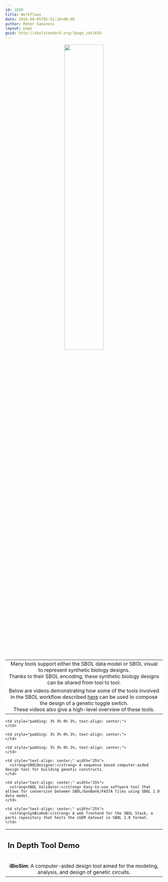 ```yaml
---
id: 1650
title: Workflows
date: 2016-09-05T05:51:16+00:00
author: Meher Samineni
layout: page
guid: http://sbolstandard.org/?page_id=1650
---
```

<center>
  <img src="http://sbolstandard.org/wp-content/uploads/2016/12/SBOL_2_demo_workflow_chris.png" alt="" width="50%" height="50%" />
</center>

<table style="border-color: #ffffff; background-color: #ffffff; text-align: center;" align="center">
  <tr>
    <td style="text-align: center;">
      Many tools support either the SBOL data model or SBOL visual to represent synthetic biology designs.<br /> Thanks to their SBOL encoding, these synthetic biology designs can be shared from tool to tool.
    </td>
  </tr>
  
  <tr>
    <td style="text-align: center;">
      Below are videos demonstrating how some of the tools involved in the SBOL workflow described <a href="http://pubs.acs.org/doi/abs/10.1021/acssynbio.5b00215">here</a> can be used to compose the design of a genetic toggle switch.<br /> These videos also give a high-level overview of these tools.
    </td>
  </tr>
</table>

<!--MORE INFORMATION SECTION-->

<table>
  <tr>
    <td colspan="4">
      <h2>
        In Depth Tool Demo
      </h2>
    </td>
  </tr>
  
  <tr>
    <td style="padding: 3% 3% 0% 3%; text-align: center;">
    </td>
    
    <td style="padding: 3% 3% 0% 3%; text-align: center;">
    </td>
    
    <td style="padding: 3% 3% 0% 3%; text-align: center;">
    </td>
    
    <td style="padding: 3% 3% 0% 3%; text-align: center;">
    </td>
  </tr>
  
  <tr>
    <td style="text-align: center;" width="25%">
      <strong>iBioSim:</strong> A computer-aided design tool aimed for the modeling, analysis, and design of genetic circuits.
    </td>
    
    <td style="text-align: center;" width="25%">
      <strong>SBOLDesigner:</strong> A sequence based computer-aided design tool for building genetic constructs.
    </td>
    
    <td style="text-align: center;" width="25%">
      <strong>SBOL Validator:</strong> Easy-to-use software tool that allows for conversion between SBOL/GenBank/FASTA files using SBOL 2.0 data model.
    </td>
    
    <td style="text-align: center;" width="25%">
      <strong>SynBioHub:</strong> A web frontend for the SBOL Stack, a parts repository that hosts the iGEM dataset in SBOL 2.0 format.
    </td>
  </tr>
</table>